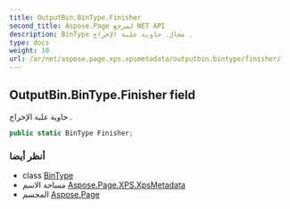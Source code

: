 ```yaml
---
title: OutputBin.BinType.Finisher
second_title: Aspose.Page لمرجع NET API
description: BinType مجال. حاوية علبة الإخراج .
type: docs
weight: 10
url: /ar/net/aspose.page.xps.xpsmetadata/outputbin.bintype/finisher/
---
```

## OutputBin.BinType.Finisher field

حاوية علبة الإخراج .

```csharp
public static BinType Finisher;
```

### أنظر أيضا

* class [BinType](../)
* مساحة الاسم [Aspose.Page.XPS.XpsMetadata](../../outputbin.bintype/)
* المجسم [Aspose.Page](../../../)


